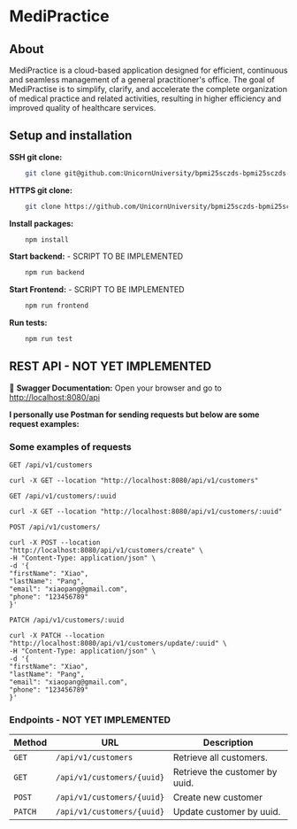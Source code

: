 # MediPractice

## About

MediPractice is a cloud-based application designed for efficient, continuous and seamless management of a general practitioner's office.
The goal of MediPractise is to simplify, clarify, and accelerate the complete organization of medical practice and related activities, resulting in higher efficiency and improved quality of healthcare services.

## Setup and installation
**SSH git clone:**
```bash
    git clone git@github.com:UnicornUniversity/bpmi25sczds-bpmi25sczds-tym-1-1.git
```
**HTTPS git clone:**
```bash
    git clone https://github.com/UnicornUniversity/bpmi25sczds-bpmi25sczds-tym-1-1.git
```
**Install packages:**
```bash
    npm install
```
**Start backend:** - SCRIPT TO BE IMPLEMENTED
```bash
    npm run backend
```
**Start Frontend:** - SCRIPT TO BE IMPLEMENTED
```bash
    npm run frontend
```
**Run tests:**
```bash
    npm run test
```

## REST API - NOT YET IMPLEMENTED
📌 **Swagger Documentation:** Open your browser and go to [http://localhost:8080/api](http://localhost:8080/api)

**I personally use Postman for sending requests but below are some request examples:**

### Some examples of requests

`GET /api/v1/customers`

    curl -X GET --location "http://localhost:8080/api/v1/customers"

`GET /api/v1/customers/:uuid`

    curl -X GET --location "http://localhost:8080/api/v1/customers/:uuid"

`POST /api/v1/customers/`

    curl -X POST --location "http://localhost:8080/api/v1/customers/create" \
    -H "Content-Type: application/json" \
    -d '{
    "firstName": "Xiao",
    "lastName": "Pang",
    "email": "xiaopang@gmail.com",
    "phone": "123456789"
    }'

`PATCH /api/v1/customers/:uuid`

    curl -X PATCH --location "http://localhost:8080/api/v1/customers/update/:uuid" \
    -H "Content-Type: application/json" \
    -d '{
    "firstName": "Xiao",
    "lastName": "Pang",
    "email": "xiaopang@gmail.com",
    "phone": "123456789"
    }'

### Endpoints - NOT YET IMPLEMENTED

| Method  | URL                           | Description                         |
|---------|-------------------------------|-------------------------------------|
| `GET`   | `/api/v1/customers`           | Retrieve all customers.             |
| `GET`   | `/api/v1/customers/{uuid}`    | Retrieve the customer by uuid.      |
| `POST`  | `/api/v1/customers/{uuid}`    | Create new customer                 |
| `PATCH` | `/api/v1/customers/{uuid}`    | Update customer by uuid.            |